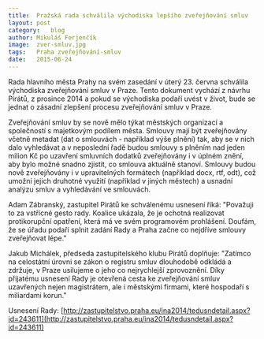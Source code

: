```yaml
---
title:	Pražská rada schválila východiska lepšího zveřejňování smluv
layout:	post
category:	blog
author:	Mikuláš Ferjenčík
image:	zver-smluv.jpg
tags:	Praha zveřejňování-smluv
date:	2015-06-24
---
```


Rada hlavního města Prahy na svém zasedání v úterý 23. června schválila východiska zveřejňování smluv v Praze. Tento dokument vychází z návrhu Pirátů, z prosince 2014 a pokud se východiska podaří uvést v život, bude se jednat o zásadní zlepšení procesu zveřejňování smluv v Praze. 

Zveřejňování smluv by se nově mělo týkat městských organizací a společností s majetkovým podílem města. Smlouvy mají být zveřejňovány včetně metadat (dat o smlouvách - například výše plnění) tak, aby se v nich dalo vyhledávat a v neposlední řadě budou smlouvy s plněním nad jeden milion Kč po uzavření smluvních dodatků zveřejňovány i v úplném znění, aby bylo možné snadno zjistit, co smlouva aktuálně stanoví. Smlouvy budou nově zveřejňovány i v upravitelných formátech (například docx, rtf, odt), což umožní jejich druhotné využití (například v jiných městech) a usnadní analýzu smluv a vyhledávání ve smlouvách. 

Adam Zábranský, zastupitel Pirátů ke schválenému usnesení říká: "Považuji to za vstřícné gesto rady. Koalice ukázala, že je ochotná realizovat protikorupční opatření, která má ve svém programovém prohlášení. Doufám, že se úřadu podaří splnit zadání Rady a Praha začne co nejdříve smlouvy zveřejňovat lépe."

Jakub Michálek, předseda zastupitelského klubu Pirátů doplňuje: "Zatímco na celostátní úrovni se zákon o registru smluv dlouhodobě odkládá a zdržuje, v Praze usilujeme o jeho co nejrychlejší zprovoznění. Díky přijatému usnesení Rady je otevřená cesta ke zveřejňování smluv uzavřených nejen magistrátem, ale i městskými firmami, které hospodaří s miliardami korun." 

Usnesení Rady: [http://zastupitelstvo.praha.eu/ina2014/tedusndetail.aspx?id=243611](http://zastupitelstvo.praha.eu/ina2014/tedusndetail.aspx?id=243611)


